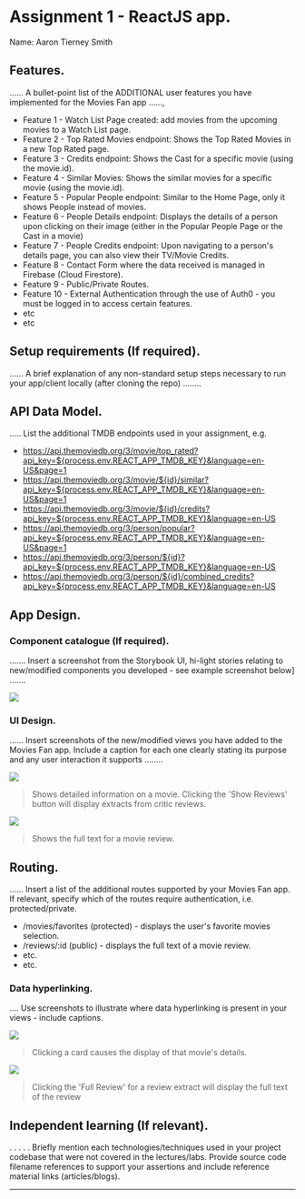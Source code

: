 # Assignment 1 - ReactJS app.

Name: Aaron Tierney Smith

## Features.

...... A bullet-point list of the ADDITIONAL user features you have implemented for the  Movies Fan app ......,
 
 + Feature 1 - Watch List Page created: add movies from the upcoming movies to a Watch List page.
 + Feature 2 - Top Rated Movies endpoint: Shows the Top Rated Movies in a new Top Rated page.
 + Feature 3 - Credits endpoint: Shows the Cast for a specific movie (using the movie.id).
 + Feature 4 - Similar Movies: Shows the similar movies for a specific movie (using the movie.id).
 + Feature 5 - Popular People endpoint: Similar to the Home Page, only it shows People instead of movies.
 + Feature 6 - People Details endpoint: Displays the details of a person upon clicking on their image (either in the Popular People Page or the Cast in a movie)
 + Feature 7 - People Credits endpoint: Upon navigating to a person's details page, you can also view their TV/Movie Credits.
 + Feature 8 - Contact Form where the data received is managed in Firebase (Cloud Firestore).
 + Feature 9 - Public/Private Routes.
 + Feature 10 - External Authentication through the use of Auth0 - you must be logged in to access certain features.
 + etc
 + etc

## Setup requirements (If required).

...... A brief explanation of any non-standard setup steps necessary to run your app/client locally (after cloning the repo) ........

## API Data Model.

..... List the additional TMDB endpoints used in your assignment, e.g.

+ https://api.themoviedb.org/3/movie/top_rated?api_key=${process.env.REACT_APP_TMDB_KEY}&language=en-US&page=1
+ https://api.themoviedb.org/3/movie/${id}/similar?api_key=${process.env.REACT_APP_TMDB_KEY}&language=en-US&page=1
+ https://api.themoviedb.org/3/movie/${id}/credits?api_key=${process.env.REACT_APP_TMDB_KEY}&language=en-US
+ https://api.themoviedb.org/3/person/popular?api_key=${process.env.REACT_APP_TMDB_KEY}&language=en-US&page=1
+ https://api.themoviedb.org/3/person/${id}?api_key=${process.env.REACT_APP_TMDB_KEY}&language=en-US
+ https://api.themoviedb.org/3/person/${id}/combined_credits?api_key=${process.env.REACT_APP_TMDB_KEY}&language=en-US

## App Design.

### Component catalogue (If required).

....... Insert a screenshot from the Storybook UI, hi-light stories relating to new/modified components you developed - see example screenshot below] .......

![][stories]

### UI Design.

...... Insert screenshots of the new/modified views you have added to the Movies Fan app. Include a caption for each one clearly stating its purpose and any user interaction it supports ........

![][movieDetail]
>Shows detailed information on a movie. Clicking the 'Show Reviews' button will display extracts from critic reviews.

![][review]
>Shows the full text for a movie review. 

## Routing.

...... Insert a list of the additional routes supported by your Movies Fan app. If relevant, specify which of the routes require authentication, i.e. protected/private.

+ /movies/favorites (protected) - displays the user's favorite movies selection.
+ /reviews/:id (public) - displays the full text of a movie review.
+ etc.
+ etc.

### Data hyperlinking.

.... Use screenshots to illustrate where data hyperlinking is present in your views - include captions.

![][cardLink]
> Clicking a card causes the display of that movie's details.

![][reviewLink]
>Clicking the 'Full Review' for a review extract will display the full text of the review

## Independent learning (If relevant).

. . . . . Briefly mention each technologies/techniques used in your project codebase that were not covered in the lectures/labs. Provide source code filename references to support your assertions and include reference material links (articles/blogs).

---------------------------------

[model]: ./data.jpg
[movieDetail]: ./public/movieDetail.png
[review]: ./public/review.png
[reviewLink]: ./public/reviewLink.png
[cardLink]: ./public/cardLink.png
[stories]: ./public/storybook.png